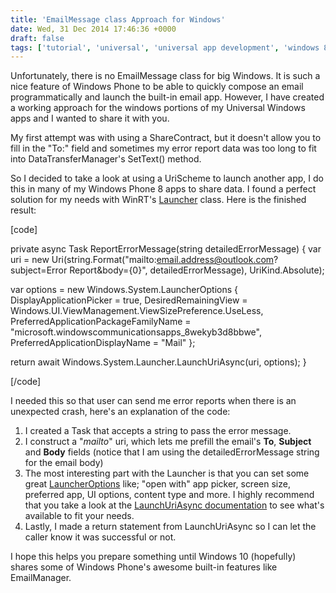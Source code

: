```yaml
---
title: 'EmailMessage class Approach for Windows'
date: Wed, 31 Dec 2014 17:46:36 +0000
draft: false
tags: ['tutorial', 'universal', 'universal app development', 'windows 8.1']
---
```


Unfortunately, there is no EmailMessage class for big Windows. It is such a nice feature of Windows Phone to be able to quickly compose an email programmatically and launch the built-in email app. However, I have created a working approach for the windows portions of my Universal Windows apps and I wanted to share it with you.

My first attempt was with using a ShareContract, but it doesn't allow you to fill in the "To:" field and sometimes my error report data was too long to fit into DataTransferManager's SetText() method.

So I decided to take a look at using a UriScheme to launch another app, I do this in many of my Windows Phone 8 apps to share data. I found a perfect solution for my needs with WinRT's [Launcher](http://msdn.microsoft.com/en-us/library/windows/apps/xaml/windows.system.launcher.aspx) class. Here is the finished result:

\[code\]

private async Task<bool> ReportErrorMessage(string detailedErrorMessage) { var uri = new Uri(string.Format("mailto:email.address@outlook.com?subject=Error Report&body={0}", detailedErrorMessage), UriKind.Absolute);

var options = new Windows.System.LauncherOptions { DisplayApplicationPicker = true, DesiredRemainingView = Windows.UI.ViewManagement.ViewSizePreference.UseLess, PreferredApplicationPackageFamilyName = "microsoft.windowscommunicationsapps\_8wekyb3d8bbwe", PreferredApplicationDisplayName = "Mail" };

return await Windows.System.Launcher.LaunchUriAsync(uri, options); }

\[/code\]

I needed this so that user can send me error reports when there is an unexpected crash, here's an explanation of the code:

1.  I created a Task<bool> that accepts a string to pass the error message.
2.  I construct a "_mailto_" uri, which lets me prefill the email's **To**, **Subject** and **Body** fields (notice that I am using the detailedErrorMessage string for the email body)
3.  The most interesting part with the Launcher is that you can set some great [LauncherOptions](http://msdn.microsoft.com/en-us/library/windows/apps/xaml/windows.system.launcheroptions.aspx) like; "open with" app picker, screen size, preferred app, UI options, content type and more. I highly recommend that you take a look at the [LaunchUriAsync documentation](http://msdn.microsoft.com/en-us/library/windows/apps/xaml/hh779672.aspx) to see what's available to fit your needs.
4.  Lastly, I made a return statement from LaunchUriAsync so I can let the caller know it was successful or not.

I hope this helps you prepare something until Windows 10 (hopefully) shares some of Windows Phone's awesome built-in features like EmailManager.